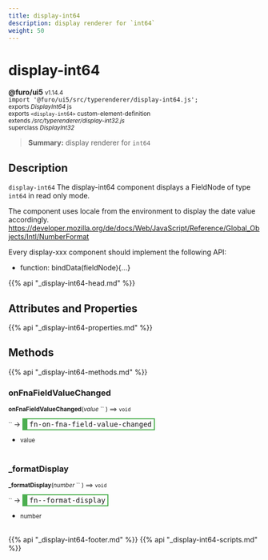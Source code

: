 ```yaml
---
title: display-int64
description: display renderer for `int64`
weight: 50
---
```


# display-int64
**@furo/ui5** <small>v1.14.4</small>
<br>`import '@furo/ui5/src/typerenderer/display-int64.js';`<small>
<br>exports *DisplayInt64* js
<br>exports `<display-int64>` custom-element-definition
<br>extends */src/typerenderer/display-int32.js*
<br>superclass *DisplayInt32*</small>

> **Summary:** display renderer for `int64`

## Description

`display-int64`
The display-int64 component displays a FieldNode of type `int64` in read only mode.

The component uses locale from the environment to display the date value accordingly.
https://developer.mozilla.org/de/docs/Web/JavaScript/Reference/Global_Objects/Intl/NumberFormat

Every display-xxx component should implement the following API:
- function: bindData(fieldNode){...}

{{% api "_display-int64-head.md" %}}

## Attributes and Properties
{{% api "_display-int64-properties.md" %}}






## Methods
{{% api "_display-int64-methods.md" %}}


### **onFnaFieldValueChanged**
<small>**onFnaFieldValueChanged**(*value* `` ) ⟹ `void`</small>

<small>`` </small> →
<span  style="border-width:2px 2px 2px 10px; border-style: solid;border-color:  rgb(76, 175, 80);font-family:monospace; padding:2px 4px;">fn-on-fna-field-value-changed</span>



- <small>value </small>
<br><br>

### **_formatDisplay**
<small>**_formatDisplay**(*number* `` ) ⟹ `void`</small>

<small>`` </small> →
<span  style="border-width:2px 2px 2px 10px; border-style: solid;border-color:  rgb(76, 175, 80);font-family:monospace; padding:2px 4px;">fn--format-display</span>



- <small>number </small>
<br><br>





{{% api "_display-int64-footer.md" %}}
{{% api "_display-int64-scripts.md" %}}
